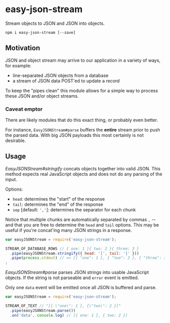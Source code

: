 # easy-json-stream

Stream objects to JSON and JSON into objects.

`npm i easy-json-stream [--save]`

## Motivation

JSON and object stream may arrive to our application in a variety of ways, for example:

* line-separated JSON objects from a database
* a stream of JSON data POST'ed to update a record

To keep the "pipes clean" this module allows for a simple way to process these JSON and/or object streams.

### Caveat emptor

There are likely modules that do this exact thing, or probably even better.

For instance, `EasyJSONStream#parse` buffers the **entire** stream prior to push the parsed data. With big JSON payloads this most certainly is not desirable.

## Usage

_EasyJSONStream#stringify_ concats objects together into valid JSON. This method expects real JavaScript objects and does not do any parsing of the input.

Options:

* `head`: determines the "start" of the response
* `tail`: determines the "end" of the response
* `sep` [default: `','`]: determines the separator for each chunk

Notice that multiple chunks are automatically separated by commas `,` -- and that you are free to determine the `head` and `tail` options. This may be useful if you're concat'ing many JSON strings in a response.

```js
var easyJSONStream = require('easy-json-stream');

STREAM_OF_DATABASE_ROWS // { one: 1 }{ two: 2 }{ three: 3 }
  .pipe(easyJSONStream.stringify({ head: '[', tail: ']' }))
  .pipe(process.stdout) // => [{ "one": 1 }, { "two": 2 }, { "three": 3 }]
;
```
_EasyJSONStream#parse_ parses JSON strings into usable JavaScript objects. If the string is not parseable and `error` event is emitted.

Only one `data` event will be emitted once all JSON is buffered and parse.

```js
var easyJSONStream = require('easy-json-stream');

STREAM_OF_TEXT // "[{ \"one\": 1 }, {\"two\": 2 }]"
  .pipe(easyJSONStream.parse())
  .on('data', console.log) // [{ one: 1 }, { two: 2 }]
```